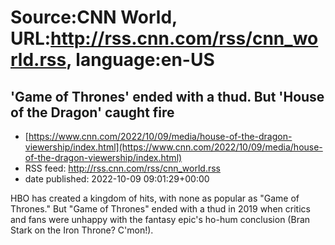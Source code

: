 # Source:CNN World, URL:http://rss.cnn.com/rss/cnn_world.rss, language:en-US

## 'Game of Thrones' ended with a thud. But 'House of the Dragon' caught fire
 - [https://www.cnn.com/2022/10/09/media/house-of-the-dragon-viewership/index.html](https://www.cnn.com/2022/10/09/media/house-of-the-dragon-viewership/index.html)
 - RSS feed: http://rss.cnn.com/rss/cnn_world.rss
 - date published: 2022-10-09 09:01:29+00:00

HBO has created a kingdom of hits, with none as popular as "Game of Thrones." But "Game of Thrones" ended with a thud in 2019 when critics and fans were unhappy with the fantasy epic's ho-hum conclusion (Bran Stark on the Iron Throne? C'mon!).

